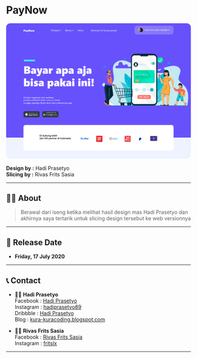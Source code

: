 # **PayNow**

![Landing Page](https://github.com/fritssasia/PayNow/blob/master/preview/paynow.png?raw=true)

**Design by   :** Hadi Prasetyo <br>
**Slicing by  :** Rivas Frits Sasia <br>

---

## 👨‍💻 **About**
> Berawal dari iseng ketika melihat hasil design mas Hadi Prasetyo dan akhirnya saya tertarik untuk slicing design tersebut ke web versionnya

---

## 📅 **Release Date**
* **Friday, 17 July 2020**

---

## 📞 **Contact**
* 👨‍💼 **Hadi Prasetyo** <br>
  Facebook  : [Hadi Prasetyo](https://web.facebook.com/hillarion.prasetyo/ "Facebook") <br>
  Instagram : [hadiprasetyo89](https://www.instagram.com/hadiprasetyo89/ "Instagram") <br>
  Dribbble  : [Hadi Prasetyo](https://dribbble.com/Hadi1989 "Dribbble") <br>
  Blog      : [kura-kuracoding.blogspot.com](https://kura-kuracoding.blogspot.com/ "Blog") <br>

* 👨‍💼 **Rivas Frits Sasia** <br>
  Facebook  : [Rivas Frits Sasia](https://www.facebook.com/fritslx/ "Facebook") <br>
  Instagram : [fritslx](https://www.instagram.com/fritslx/ "Instagram") <br>

---

